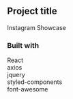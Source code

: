 ## Project title

Instagram Showcase

### Built with

React <br>
axios <br>
jquery <br>
styled-components <br>
font-awesome <br>
